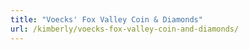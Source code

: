 ```yaml
---
title: "Voecks' Fox Valley Coin & Diamonds"
url: /kimberly/voecks-fox-valley-coin-and-diamonds/
---
```

